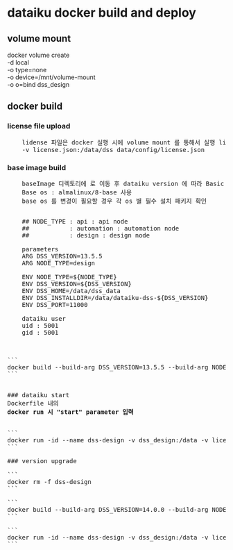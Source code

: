 # dataiku docker build and deploy

## volume mount
docker volume create \
-d local \
-o type=none \
-o device=/mnt/volume-mount \
-o o=bind
dss_design



## docker build

### license file upload
<pre>
	lidense 파일은 docker 실행 시에 volume mount 를 통해서 실행 license.json 
	-v license.json:/data/dss_data/config/license.json
</pre>

### base image build
<pre>
	baseImage 디렉토리에 로 이동 후 dataiku version 에 따라 Basic Image build
	Base os : almalinux/8-base 사용
	base os 를 변경이 필요할 경우 각 os 별 필수 설치 패키지 확인 
</pre>

<pre>

	## NODE_TYPE : api : api node
	##           : automation : automation node
	##           : design : design node

	parameters
	ARG DSS_VERSION=13.5.5
	ARG NODE_TYPE=design

	ENV NODE_TYPE=${NODE_TYPE}
	ENV DSS_VERSION=${DSS_VERSION}
	ENV DSS_HOME=/data/dss_data
	ENV DSS_INSTALLDIR=/data/dataiku-dss-${DSS_VERSION}
	ENV DSS_PORT=11000

	dataiku user
	uid : 5001
	gid : 5001



```
docker build --build-arg DSS_VERSION=13.5.5 --build-arg NODE_TYPE=design -t dss-engine:v13.5.5 .
```


### dataiku start
Dockerfile 내의 
<B>docker run 시 "start" parameter 입력</B>


```
docker run -id --name dss-design -v dss_design:/data -v license.json:/data/data_dss/config/license.json -p 8181:11000 dss-engine:v13.5.5 start
```

### version upgrade

```
docker rm -f dss-design
```

```
docker build --build-arg DSS_VERSION=14.0.0 --build-arg NODE_TYPE=design -t dss-engine:v14.0.0 .
```

```
docker run -id --name dss-design -v dss_design:/data -v license.json:/data/data_dss/config/license.json -p 8181:11000 dss-engine:v14.0.0 start
```

